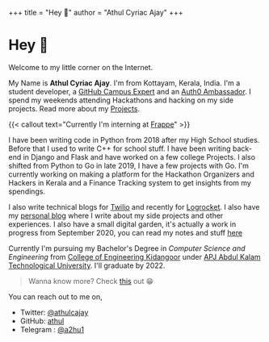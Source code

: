 +++
title = "Hey 👋"
author = "Athul Cyriac Ajay"
+++

# Hey 👋

Welcome to my little corner on the Internet.

My Name is **Athul Cyriac Ajay**. I'm from Kottayam, Kerala, India. I'm a student developer, a [GitHub Campus Expert](https://githubcampus.expert/athul) and an [Auth0 Ambassador](https://auth0.com/ambassador-program). I spend my weekends attending Hackathons and hacking on my side projects. Read more about my [Projects](/projects).

{{< callout text="Currently I'm interning at [Frappe](https://frappe.io)" >}}

I have been writing code in Python from 2018 after my High School studies. Before that I used to write C++ for school stuff. I have been writing back-end in Django and Flask and have worked on a few college Projects. I also shifted from Python to Go in late 2019, I have a few projects with Go. I'm currently working on making a platform for the Hackathon Organizers and Hackers in Kerala and a Finance Tracking system to get insights from my spendings.

I also write technical blogs for [Twilio](https://www.twilio.com/blog/author/aajay) and recently for [Logrocket](https://blog.logrocket.com/author/athulcyriac/). I also have my [personal blog](/blog) where I write about my side projects and other experiences. I also have a small digital garden, it's actually a work in progress from September 2020, you can read my notes and stuff [here](https://athul.github.io/notes)

Currently I'm pursuing my Bachelor's Degree in _Computer Science and Engineering_ from [College of Engineering Kidangoor](https://ce-kgr.org) under [APJ Abdul Kalam Technological University](https://ktu.edu.in). I'll graduate by 2022.

> Wanna know more? Check [this](/chavar) out :grin:

You can reach out to me on,

- Twitter: [@athulcajay](https://twitter.com/athul)
- GitHub: [athul](https://github.com/athul)
- Telegram : [@a2hu1](https://t.me/a2hu1)
